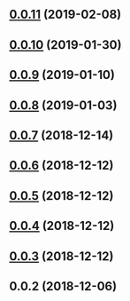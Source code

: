 ## [0.0.11](https://github.com/ecerroni/apollo-cache-updater/compare/v0.0.10...v0.0.11) (2019-02-08)



## [0.0.10](https://github.com/ecerroni/apollo-cache-updater/compare/v0.0.9...v0.0.10) (2019-01-30)



## [0.0.9](https://github.com/ecerroni/apollo-cache-updater/compare/v0.0.8...v0.0.9) (2019-01-10)



## [0.0.8](https://github.com/ecerroni/apollo-cache-updater/compare/v0.0.7...v0.0.8) (2019-01-03)



## [0.0.7](https://github.com/ecerroni/apollo-cache-updater/compare/v0.0.6...v0.0.7) (2018-12-14)



## [0.0.6](https://github.com/ecerroni/apollo-cache-updater/compare/v0.0.5...v0.0.6) (2018-12-12)



## [0.0.5](https://github.com/ecerroni/apollo-cache-updater/compare/v0.0.4...v0.0.5) (2018-12-12)



## [0.0.4](https://github.com/ecerroni/apollo-cache-updater/compare/v0.0.3...v0.0.4) (2018-12-12)



## [0.0.3](https://github.com/ecerroni/apollo-cache-updater/compare/v0.0.2...v0.0.3) (2018-12-12)



## 0.0.2 (2018-12-06)





